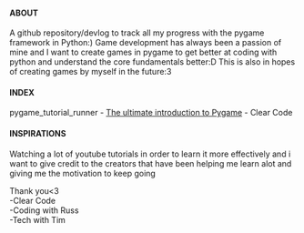 #### ABOUT

A github repository/devlog to track all my progress with the pygame framework in Python:) Game development has always been a passion of mine and I want to create games in pygame to get better at coding with python and understand the core fundamentals better:D This is also in hopes of creating games by myself in the future:3

#### INDEX

pygame_tutorial_runner - [The ultimate introduction to Pygame](https://www.youtube.com/watch?v=AY9MnQ4x3zk&ab_channel=ClearCode) - Clear Code

#### INSPIRATIONS

Watching a lot of youtube tutorials in order to learn it more effectively and i want to give credit to the creators that have been helping me learn alot and giving me the motivation to keep going

Thank you<3 <br />
-Clear Code  <br />
-Coding with Russ <br/>
-Tech with Tim
